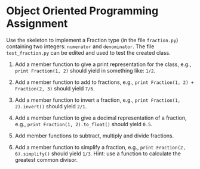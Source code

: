 # Object Oriented Programming Assignment

Use the skeleton to implement a Fraction type (in the file `fraction.py`) containing two integers: `numerator` and `denominator`.
The file `test_fraction.py` can be edited and used to test the created class.

1. Add a member function to give a print representation for the class, e.g., `print Fraction(1, 2)` should yield in something like: `1/2`.

2. Add a member function to add to fractions, e.g., `print Fraction(1, 2) + Fraction(2, 3)` should yield `7/6`.

3. Add a member function to invert a fraction, e.g., `print Fraction(1, 2).invert()` should yield `2/1`.

4. Add a member function to give a decimal representation of a fraction, e.g., `print Fraction(1, 2).to_float()` should yield `0.5`.

5. Add member functions to subtract, multiply and divide fractions.

6. Add a member function to simplify a fraction, e.g., `print Fraction(2, 6).simplify()` should yield `1/3`.
  Hint: use a function to calculate the greatest common divisor.
